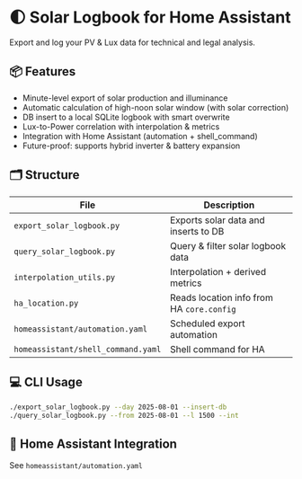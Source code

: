 # 🌓 Solar Logbook for Home Assistant

Export and log your PV & Lux data for technical and legal analysis.

## 📦 Features

- Minute-level export of solar production and illuminance
- Automatic calculation of high-noon solar window (with solar correction)
- DB insert to a local SQLite logbook with smart overwrite
- Lux-to-Power correlation with interpolation & metrics
- Integration with Home Assistant (automation + shell_command)
- Future-proof: supports hybrid inverter & battery expansion

## 🗂 Structure

| File                         | Description                                 |
|------------------------------|---------------------------------------------|
| `export_solar_logbook.py`    | Exports solar data and inserts to DB        |
| `query_solar_logbook.py`     | Query & filter solar logbook data           |
| `interpolation_utils.py`     | Interpolation + derived metrics             |
| `ha_location.py`             | Reads location info from HA `core.config`   |
| `homeassistant/automation.yaml` | Scheduled export automation               |
| `homeassistant/shell_command.yaml` | Shell command for HA                   |

## 💻 CLI Usage

```bash
./export_solar_logbook.py --day 2025-08-01 --insert-db
./query_solar_logbook.py --from 2025-08-01 --l 1500 --int
```

## 🏡 Home Assistant Integration

See `homeassistant/automation.yaml`
